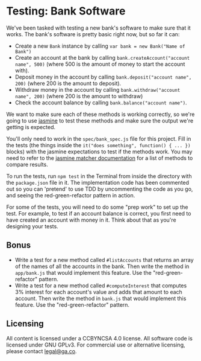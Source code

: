 # Testing: Bank Software

We've been tasked with testing a new bank's software to make sure that it works. The bank's software is pretty basic right now, but so far it can:

- Create a new `Bank` instance by calling `var bank = new Bank("Name of Bank")`
- Create an account at the bank by calling `bank.createAccount("account name", 500)` (where 500 is the amount of money to start the account with).
- Deposit money in the account by calling `bank.deposit("account name", 200)` (where 200 is the amount to deposit).
- Withdraw money in the account by calling `bank.withdraw("account name", 200)` (where 200 is the amount to withdraw)
- Check the account balance by calling `bank.balance("account name")`.

We want to make sure each of these methods is working correctly, so we're going to use [jasmine](http://jasmine.github.io/2.4/introduction.html) to test these methods and make sure the output we're getting is expected.

You'll only need to work in the `spec/bank_spec.js` file for this project. Fill in the tests (the things inside the `it("does something", function() { ... })` blocks) with the jasmine expectations to test if the methods work. You may need to refer to the [jasmine matcher documentation](http://jasmine.github.io/2.4/introduction.html#section-Matchers) for a list of methods to compare results.

To run the tests, run `npm test` in the Terminal from inside the directory with the `package.json` file in it. The implementation code has been commented out so you can 'pretend' to use TDD by uncommenting the code as you go, and seeing the red-green-refactor pattern in action.

For some of the tests, you will need to do some "prep work" to set up the test. For example, to test if an account balance is correct, you first need to have created an account with money in it. Think about that as you're designing your tests.

## Bonus
- Write a test for a new method called `#listAccounts` that returns an array of the names of all the accounts in the bank. Then write the method in `app/bank.js` that would implement this feature. Use the "red-green-refactor" pattern.
- Write a test for a new method called `#computeInterest` that computes 3% interest for each account's value and adds that amount to each account. Then write the method in `bank.js` that would implement this feature. Use the "red-green-refactor" pattern.

## Licensing
All content is licensed under a CC­BY­NC­SA 4.0 license.
All software code is licensed under GNU GPLv3. For commercial use or alternative licensing, please contact legal@ga.co.
